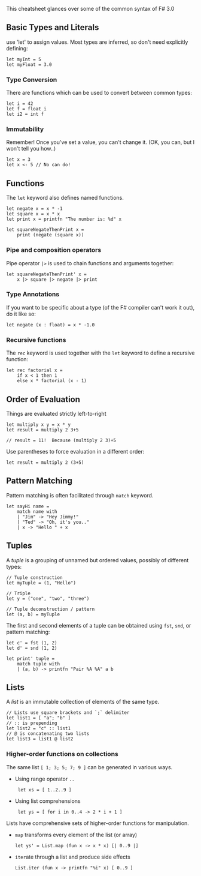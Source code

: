This cheatsheet glances over some of the common syntax of F# 3.0

Basic Types and Literals
------------------------
use 'let' to assign values.  Most types are inferred, so don't need explicitly defining:

    let myInt = 5
    let myFloat = 3.0

### Type Conversion
There are functions which can be used to convert between common types:

    let i = 42
    let f = float i
    let i2 = int f

### Immutability
Remember!  Once you've set a value, you can't change it.  (OK, you can, but I won't tell you how..)

    let x = 3
    let x <- 5 // No can do!

Functions
---------
The `let` keyword also defines named functions.

	let negate x = x * -1 
	let square x = x * x 
	let print x = printfn "The number is: %d" x

    let squareNegateThenPrint x = 
		print (negate (square x)) 

### Pipe and composition operators
Pipe operator `|>` is used to chain functions and arguments together:

	let squareNegateThenPrint' x = 
		x |> square |> negate |> print
		
### Type Annotations
If you want to be specific about a type (of the F# compiler can't work it out), do it like so:

	let negate (x : float) = x * -1.0 
  
### Recursive functions
The `rec` keyword is used together with the `let` keyword to define a recursive function:

	let rec factorial x =
	    if x < 1 then 1
	    else x * factorial (x - 1)

Order of Evaluation
-------------------
Things are evaluated strictly left-to-right

	let multiply x y = x * y
	let result = multiply 2 3+5
	
	// result = 11!  Because (multiply 2 3)+5
	
Use parentheses to force evaluation in a different order:

	let result = multiply 2 (3+5)

Pattern Matching
----------------
Pattern matching is often facilitated through `match` keyword.

	let sayHi name =
	    match name with
	    | "Jim" -> "Hey Jimmy!"
	    | "Ted" -> "Oh, it's you.."
	    | x -> "Hello " + x

Tuples
------
A *tuple* is a grouping of unnamed but ordered values, possibly of different types:

    // Tuple construction
    let myTuple = (1, "Hello")

    // Triple
	let y = ("one", "two", "three") 

    // Tuple deconstruction / pattern
    let (a, b) = myTuple

The first and second elements of a tuple can be obtained using `fst`, `snd`, or pattern matching:

	let c' = fst (1, 2)
	let d' = snd (1, 2)
	
	let print' tuple =
	    match tuple with
	    | (a, b) -> printfn "Pair %A %A" a b

Lists
-----
A *list* is an immutable collection of elements of the same type.

    // Lists use square brackets and `;` delimiter
    let list1 = [ "a"; "b" ]
    // :: is prepending
    let list2 = "c" :: list1
    // @ is concatenating two lists    
    let list3 = list1 @ list2   

### Higher-order functions on collections
The same list `[ 1; 3; 5; 7; 9 ]` can be generated in various ways.

 - Using range operator `..`
    
        let xs = [ 1..2..9 ]

 - Using list comprehensions
    
        let ys = [ for i in 0..4 -> 2 * i + 1 ]

Lists have comprehensive sets of higher-order functions for manipulation.

  - `map` transforms every element of the list (or array)

		let ys' = List.map (fun x -> x * x) [| 0..9 |]

  - `iter`ate through a list and produce side effects
 		
		List.iter (fun x -> printfn "%i" x) [ 0..9 ] 

